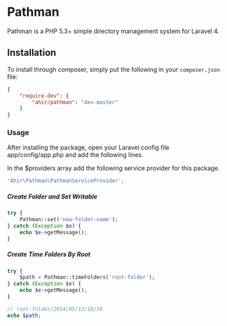 # Pathman

Pathman is a PHP 5.3+ simple directory management system for Laravel 4.

## Installation

To install through composer, simply put the following in your `composer.json` file:

```json
{
	"require-dev": {
		"ahir/pathman": "dev-master"
	}
}
```

### Usage

After installing the package, open your Laravel config file app/config/app.php and add the following lines.

In the $providers array add the following service provider for this package.

```php
'Ahir\Pathman\PathmanServiceProvider',
```

##### Create Folder and Set Writable

```php	
try {
	Pathman::set('new-folder-name');
} catch (Exception $e) {
	echo $e->getMessage();
}
```

##### Create Time Folders By Root


```php
try {
	$path = Pathman::timeFolders('root-folder');
} catch (Exception $e) {
	echo $e->getMessage();
}

// root-folder/2014/05/12/18/56
echo $path;
```
